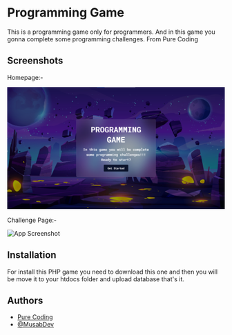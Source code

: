 
# Programming Game

This is a programming game only for programmers. And in this game you gonna complete some programming challenges. From Pure Coding



## Screenshots

Homepage:-

![App Screenshot](https://github.com/MusabDev/programming-game/blob/main/assets/screenshots/1.png?raw=true)


Challenge Page:-

![App Screenshot](https://lh3.google.com/u/0/d/1iajCVZHRbua-fliTVGV9SQp0kcqKi1lJ=w1366-h667-iv1)
## Installation 

For install this PHP game you need to download this one and then you will be move it to your htdocs folder and upload database that's it.
## Authors

- [Pure Coding](https://youtube.com/PureCoding/)
- [@MusabDev](https://www.github.com/MusabDev/)

  
